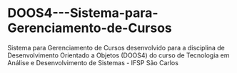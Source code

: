 # DOOS4---Sistema-para-Gerenciamento-de-Cursos
Sistema para Gerenciamento de Cursos desenvolvido para a disciplina de Desenvolvimento Orientado a Objetos (DOOS4) do curso de Tecnologia em Análise e Desenvolvimento de Sistemas - IFSP São Carlos 
